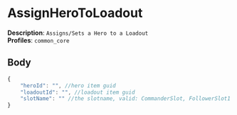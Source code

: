 # AssignHeroToLoadout

**Description**: `Assigns/Sets a Hero to a Loadout` \
**Profiles**: `common_core`

## Body
```js
{
    "heroId": "", //hero item guid
    "loadoutId": "", //loadout item guid
    "slotName": "" //the slotname, valid: CommanderSlot, FollowerSlot1 (1-5)
}
```
